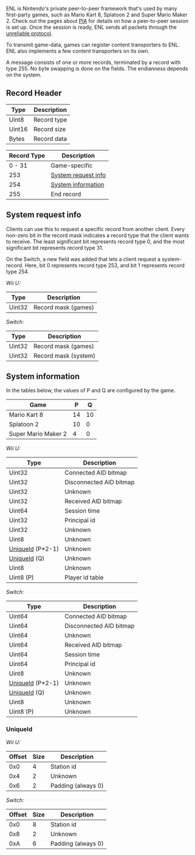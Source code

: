 ENL is Nintendo's private peer-to-peer framework that's used by many first-party games, such as Mario Kart 8, Splatoon 2 and Super Mario Maker 2. Check out the pages about [PIA](PIA-Overview) for details on how a peer-to-peer session is set up. Once the session is ready, ENL sends all packets through the [unreliable protocol](Unreliable-Protocol).

To transmit game-data, games can register content transporters to ENL. ENL also implements a few content transporters on its own.

A message consists of one or more records, terminated by a record with type 255. No byte swapping is done on the fields. The endianness depends on the system.

## Record Header
| Type | Description |
| --- | --- |
| Uint8 | Record type |
| Uint16 | Record size |
| Bytes | Record data |

| Record Type | Description |
| --- | --- |
| 0 - 31 | Game-specific |
| 253 | [System request info](#system-request-info) |
| 254 | [System information](#system-information) |
| 255 | End record |

## System request info
Clients can use this to request a specific record from another client. Every non-zero bit in the record mask indicates a record type that the client wants to receive. The least significant bit represents record type 0, and the most significant bit represents record type 31.

On the Switch, a new field was added that lets a client request a system-record. Here, bit 0 represents record type 253, and bit 1 represents record type 254.

*Wii U:*

| Type | Description |
| --- | --- |
| Uint32 | Record mask (games) |

*Switch:*

| Type | Description |
| --- | --- |
| Uint32 | Record mask (games) |
| Uint32 | Record mask (system) |

## System information
In the tables below, the values of P and Q are configured by the game.

| Game | P | Q |
| --- | --- | --- |
| Mario Kart 8 | 14 | 10 |
| Splatoon 2 | 10 | 0 |
| Super Mario Maker 2 | 4 | 0 |

*Wii U:*

| Type | Description |
| --- | --- |
| Uint32 | Connected AID bitmap |
| Uint32 | Disconnected AID bitmap |
| Uint32 | Unknown |
| Uint32 | Received AID bitmap |
| Uint64 | Session time |
| Uint32 | Principal id |
| Uint32 | Unknown |
| Uint8 | Unknown |
| [UniqueId](#uniqueid) (P*2-1) | Unknown |
| [UniqueId](#uniqueid) (Q) | Unknown |
| Uint8 | Unknown |
| Uint8 (P) | Player id table |

*Switch:*

| Type | Description |
| --- | --- |
| Uint64 | Connected AID bitmap |
| Uint64 | Disconnected AID bitmap |
| Uint64 | Unknown |
| Uint64 | Received AID bitmap |
| Uint64 | Session time |
| Uint64 | Principal id |
| Uint8 | Unknown |
| [UniqueId](#uniqueid) (P*2-1) | Unknown |
| [UniqueId](#uniqueid) (Q) | Unknown |
| Uint8 | Unknown |
| Uint8 (P) | Unknown |

### UniqueId
*Wii U:*

| Offset | Size | Description |
| --- | --- | --- |
| 0x0 | 4 | Station id |
| 0x4 | 2 | Unknown |
| 0x6 | 2 | Padding (always 0) |

*Switch:*

| Offset | Size | Description |
| --- | --- | --- |
| 0x0 | 8 | Station id |
| 0x8 | 2 | Unknown |
| 0xA | 6 | Padding (always 0) |
